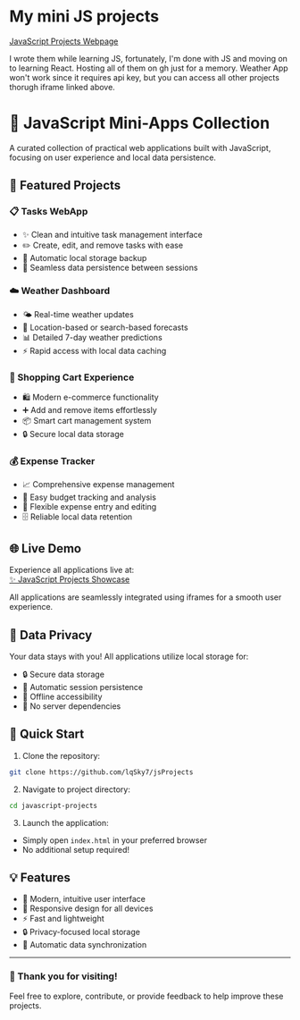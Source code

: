 # My mini JS projects

[JavaScript Projects Webpage](https://lqsky7.github.io/jsProjects/)

I wrote them while learning JS, fortunately, I'm done with JS and moving on to learning React. Hosting all of them on gh just for a memory. Weather App won't work since it requires api key, but you can access all other projects thorugh iframe linked above. 

# 🚀 JavaScript Mini-Apps Collection

A curated collection of practical web applications built with JavaScript, focusing on user experience and local data persistence.

## 📱 Featured Projects

### 📋 Tasks WebApp
- ✨ Clean and intuitive task management interface
- ✏️ Create, edit, and remove tasks with ease
- 💾 Automatic local storage backup
- 🔄 Seamless data persistence between sessions

### ☁️ Weather Dashboard
- 🌤️ Real-time weather updates
- 🎯 Location-based or search-based forecasts
- 📊 Detailed 7-day weather predictions
- ⚡ Rapid access with local data caching

### 🛒 Shopping Cart Experience
- 🛍️ Modern e-commerce functionality
- ➕ Add and remove items effortlessly
- 📦 Smart cart management system
- 🔒 Secure local data storage

### 💰 Expense Tracker
- 📈 Comprehensive expense management
- 💱 Easy budget tracking and analysis
- 📝 Flexible expense entry and editing
- 🗄️ Reliable local data retention

## 🌐 Live Demo

Experience all applications live at:  
[✨ JavaScript Projects Showcase](https://lqsky7.github.io/jsProjects/)

All applications are seamlessly integrated using iframes for a smooth user experience.

## 💾 Data Privacy

Your data stays with you! All applications utilize local storage for:
- 🔒 Secure data storage
- 🔄 Automatic session persistence
- 📱 Offline accessibility
- 🚫 No server dependencies

## 🚀 Quick Start

1. Clone the repository:
```bash
git clone https://github.com/lqSky7/jsProjects
```

2. Navigate to project directory:
```bash
cd javascript-projects
```

3. Launch the application:
- Simply open `index.html` in your preferred browser
- No additional setup required!

## 💡 Features

- 🎨 Modern, intuitive user interface
- 📱 Responsive design for all devices
- ⚡ Fast and lightweight
- 🔒 Privacy-focused local storage
- 🔄 Automatic data synchronization

---

### 🙏 Thank you for visiting!

Feel free to explore, contribute, or provide feedback to help improve these projects.

